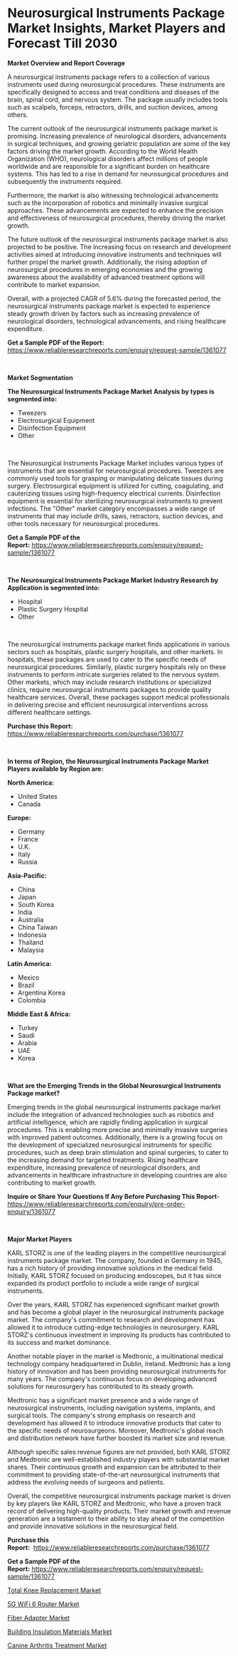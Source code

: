 <p><h1>Neurosurgical Instruments Package Market Insights, Market Players and Forecast Till 2030</h1></p><p><strong>Market Overview and Report Coverage</strong></p>
<p><p>A neurosurgical instruments package refers to a collection of various instruments used during neurosurgical procedures. These instruments are specifically designed to access and treat conditions and diseases of the brain, spinal cord, and nervous system. The package usually includes tools such as scalpels, forceps, retractors, drills, and suction devices, among others.</p><p>The current outlook of the neurosurgical instruments package market is promising. Increasing prevalence of neurological disorders, advancements in surgical techniques, and growing geriatric population are some of the key factors driving the market growth. According to the World Health Organization (WHO), neurological disorders affect millions of people worldwide and are responsible for a significant burden on healthcare systems. This has led to a rise in demand for neurosurgical procedures and subsequently the instruments required.</p><p>Furthermore, the market is also witnessing technological advancements such as the incorporation of robotics and minimally invasive surgical approaches. These advancements are expected to enhance the precision and effectiveness of neurosurgical procedures, thereby driving the market growth.</p><p>The future outlook of the neurosurgical instruments package market is also projected to be positive. The increasing focus on research and development activities aimed at introducing innovative instruments and techniques will further propel the market growth. Additionally, the rising adoption of neurosurgical procedures in emerging economies and the growing awareness about the availability of advanced treatment options will contribute to market expansion.</p><p>Overall, with a projected CAGR of 5.6% during the forecasted period, the neurosurgical instruments package market is expected to experience steady growth driven by factors such as increasing prevalence of neurological disorders, technological advancements, and rising healthcare expenditure.</p></p>
<p><strong>Get a Sample PDF of the Report:</strong> <a href="https://www.reliableresearchreports.com/enquiry/request-sample/1361077">https://www.reliableresearchreports.com/enquiry/request-sample/1361077</a></p>
<p>&nbsp;</p>
<p><strong>Market Segmentation</strong></p>
<p><strong>The Neurosurgical Instruments Package Market Analysis by types is segmented into:</strong></p>
<p><ul><li>Tweezers</li><li>Electrosurgical Equipment</li><li>Disinfection Equipment</li><li>Other</li></ul></p>
<p>&nbsp;</p>
<p><p>The Neurosurgical Instruments Package Market includes various types of instruments that are essential for neurosurgical procedures. Tweezers are commonly used tools for grasping or manipulating delicate tissues during surgery. Electrosurgical equipment is utilized for cutting, coagulating, and cauterizing tissues using high-frequency electrical currents. Disinfection equipment is essential for sterilizing neurosurgical instruments to prevent infections. The "Other" market category encompasses a wide range of instruments that may include drills, saws, retractors, suction devices, and other tools necessary for neurosurgical procedures.</p></p>
<p><strong>Get a Sample PDF of the Report:</strong>&nbsp;<a href="https://www.reliableresearchreports.com/enquiry/request-sample/1361077">https://www.reliableresearchreports.com/enquiry/request-sample/1361077</a></p>
<p>&nbsp;</p>
<p><strong>The Neurosurgical Instruments Package Market Industry Research by Application is segmented into:</strong></p>
<p><ul><li>Hospital</li><li>Plastic Surgery Hospital</li><li>Other</li></ul></p>
<p>&nbsp;</p>
<p><p>The neurosurgical instruments package market finds applications in various sectors such as hospitals, plastic surgery hospitals, and other markets. In hospitals, these packages are used to cater to the specific needs of neurosurgical procedures. Similarly, plastic surgery hospitals rely on these instruments to perform intricate surgeries related to the nervous system. Other markets, which may include research institutions or specialized clinics, require neurosurgical instruments packages to provide quality healthcare services. Overall, these packages support medical professionals in delivering precise and efficient neurosurgical interventions across different healthcare settings.</p></p>
<p><strong>Purchase this Report:</strong>&nbsp; <a href="https://www.reliableresearchreports.com/purchase/1361077">https://www.reliableresearchreports.com/purchase/1361077</a></p>
<p>&nbsp;</p>
<p><strong>In terms of Region, the Neurosurgical Instruments Package Market Players available by Region are:</strong></p>
<p>
    <p> <strong> North America: </strong>
        <ul>
            <li>United States</li>
            <li>Canada</li>
        </ul>
        </p> 
    <p> <strong> Europe: </strong>
        <ul>
            <li>Germany</li>
            <li>France</li>
            <li>U.K.</li>
            <li>Italy</li>
            <li>Russia</li>
        </ul>
        </p> 
    <p> <strong> Asia-Pacific: </strong>
        <ul>
            <li>China</li>
            <li>Japan</li>
            <li>South Korea</li>
            <li>India</li>
            <li>Australia</li>
            <li>China Taiwan</li>
            <li>Indonesia</li>
            <li>Thailand</li>
            <li>Malaysia</li>
        </ul>
        </p> 
    <p> <strong> Latin America: </strong>
        <ul>
            <li>Mexico</li>
            <li>Brazil</li>
            <li>Argentina Korea</li>
            <li>Colombia</li>
        </ul>
        </p> 
    <p> <strong> Middle East & Africa: </strong>
        <ul>
            <li>Turkey</li>
            <li>Saudi</li>
            <li>Arabia</li>
            <li>UAE</li>
            <li>Korea</li>
        </ul>
    </p>
    </p>
<p>&nbsp;</p>
<p><strong>What are the Emerging Trends in the Global Neurosurgical Instruments Package market?</strong></p>
<p><p>Emerging trends in the global neurosurgical instruments package market include the integration of advanced technologies such as robotics and artificial intelligence, which are rapidly finding application in surgical procedures. This is enabling more precise and minimally invasive surgeries with improved patient outcomes. Additionally, there is a growing focus on the development of specialized neurosurgical instruments for specific procedures, such as deep brain stimulation and spinal surgeries, to cater to the increasing demand for targeted treatments. Rising healthcare expenditure, increasing prevalence of neurological disorders, and advancements in healthcare infrastructure in developing countries are also contributing to market growth.</p></p>
<p><strong>Inquire or Share Your Questions If Any Before Purchasing This Report</strong>- <a href="https://www.reliableresearchreports.com/enquiry/pre-order-enquiry/1361077">https://www.reliableresearchreports.com/enquiry/pre-order-enquiry/1361077</a></p>
<p>&nbsp;</p>
<p><strong>Major Market Players</strong></p>
<p><p>KARL STORZ is one of the leading players in the competitive neurosurgical instruments package market. The company, founded in Germany in 1945, has a rich history of providing innovative solutions in the medical field. Initially, KARL STORZ focused on producing endoscopes, but it has since expanded its product portfolio to include a wide range of surgical instruments.</p><p>Over the years, KARL STORZ has experienced significant market growth and has become a global player in the neurosurgical instruments package market. The company's commitment to research and development has allowed it to introduce cutting-edge technologies in neurosurgery. KARL STORZ's continuous investment in improving its products has contributed to its success and market dominance.</p><p>Another notable player in the market is Medtronic, a multinational medical technology company headquartered in Dublin, Ireland. Medtronic has a long history of innovation and has been providing neurosurgical instruments for many years. The company's continuous focus on developing advanced solutions for neurosurgery has contributed to its steady growth.</p><p>Medtronic has a significant market presence and a wide range of neurosurgical instruments, including navigation systems, implants, and surgical tools. The company's strong emphasis on research and development has allowed it to introduce innovative products that cater to the specific needs of neurosurgeons. Moreover, Medtronic's global reach and distribution network have further boosted its market size and revenue.</p><p>Although specific sales revenue figures are not provided, both KARL STORZ and Medtronic are well-established industry players with substantial market shares. Their continuous growth and expansion can be attributed to their commitment to providing state-of-the-art neurosurgical instruments that address the evolving needs of surgeons and patients.</p><p>Overall, the competitive neurosurgical instruments package market is driven by key players like KARL STORZ and Medtronic, who have a proven track record of delivering high-quality products. Their market growth and revenue generation are a testament to their ability to stay ahead of the competition and provide innovative solutions in the neurosurgical field.</p></p>
<p><strong>Purchase this Report:</strong>&nbsp;&nbsp;<a href="https://www.reliableresearchreports.com/purchase/1361077">https://www.reliableresearchreports.com/purchase/1361077</a></p>
<p></p>
<p><strong>Get a Sample PDF of the Report:</strong>&nbsp;<a href="https://www.reliableresearchreports.com/enquiry/request-sample/1361077">https://www.reliableresearchreports.com/enquiry/request-sample/1361077</a></p>
<p><p><a href="https://medium.com/@hotspotelectronicsstore/total-knee-replacement-market-size-growth-forecast-2023-2030-2b3f7177b5ee">Total Knee Replacement Market</a></p><p><a href="https://www.linkedin.com/pulse/decoding-5g-wifi-6-router-market-deep-dive-latest-trends-segmentation-kuwpe/">5G WiFi 6 Router Market</a></p><p><a href="https://www.linkedin.com/pulse/fiber-adapter-market-size-growth-forecast-from-2023-2030-dalfe/">Fiber Adapter Market</a></p><p><a href="https://www.linkedin.com/pulse/building-insulation-materials-market-insights-players-94bue/">Building Insulation Materials Market</a></p><p><a href="https://medium.com/@hotspotvendor/canine-arthritis-treatment-market-size-growth-forecast-2023-2030-982872921023">Canine Arthritis Treatment Market</a></p></p>
